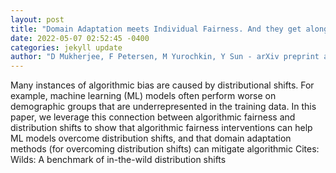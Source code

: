 ```yaml
--- 
layout: post 
title: "Domain Adaptation meets Individual Fairness. And they get along" 
date: 2022-05-07 02:52:45 -0400 
categories: jekyll update 
author: "D Mukherjee, F Petersen, M Yurochkin, Y Sun - arXiv preprint arXiv:2205.00504, 2022" 
--- 
```

Many instances of algorithmic bias are caused by distributional shifts. For example, machine learning (ML) models often perform worse on demographic groups that are underrepresented in the training data. In this paper, we leverage this connection between algorithmic fairness and distribution shifts to show that algorithmic fairness interventions can help ML models overcome distribution shifts, and that domain adaptation methods (for overcoming distribution shifts) can mitigate algorithmic Cites: Wilds: A benchmark of in-the-wild distribution shifts